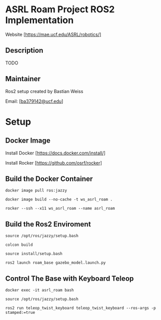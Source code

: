 # ASRL Roam Project ROS2 Implementation
Website [https://mae.ucf.edu/ASRL/robotics/]

## Description
TODO

## Maintainer
Ros2 setup created by Bastian Weiss

Email: [ba379142@ucf.edu]

# Setup
## Docker Image
Install Docker
[https://docs.docker.com/install/]

Install Rocker
[https://github.com/osrf/rocker]

## Build the Docker Container
```
docker image pull ros:jazzy
```
```
docker image build --no-cache -t ws_asrl_roam .
```
```
rocker --ssh --x11 ws_asrl_roam --name asrl_roam
```

## Build the Ros2 Enviroment
```
source /opt/ros/jazzy/setup.bash
```
```
colcon build
```
```
source install/setup.bash
```
```
ros2 launch roam_base gazebo_model.launch.py
```
## Control The Base with Keyboard Teleop
```
docker exec -it asrl_roam bash
```
```
source /opt/ros/jazzy/setup.bash
```
```
ros2 run teleop_twist_keyboard teleop_twist_keyboard --ros-args -p stamped:=true
```